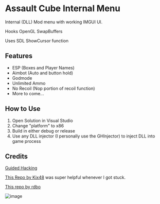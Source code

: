 # Assault Cube Internal Menu
Internal (DLL) Mod menu with working IMGUI UI.

Hooks OpenGL SwapBuffers

Uses SDL ShowCursor function

## Features
- ESP (Boxes and Player Names)
- Aimbot (Auto and button hold)
- Godmode
- Unlimited Ammo
- No Recoil (Nop portion of recoil function)
- More to come...

## How to Use
1. Open Solution in Visual Studio
2. Change "platform" to x86
3. Build in either debug or release
4. Use any DLL injector (I personally use the GHInjector) to inject DLL into game process

## Credits
[Guided Hacking](https://guidedhacking.com)

[This Repo by Kix48](https://github.com/Kix48/AssaultCube-Internal) was super helpful whenever I got stuck.

[This repo by rdbo](https://github.com/rdbo/AssaultCube-Multihack)

![image](https://github.com/troxeldj/assaultcube-internal-imgui-menu/assets/91560261/f5220c53-ac86-44a8-8519-055ecc9414b3)
